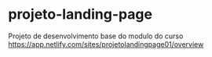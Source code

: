 # projeto-landing-page
Projeto de desenvolvimento base do modulo do curso
https://app.netlify.com/sites/projetolandingpage01/overview

